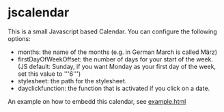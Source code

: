 # jscalendar
This is a small Javascript based Calendar. You can configure the following options:
- months: the name of the months (e.g. in German March is called März)
- firstDayOfWeekOffset: the number of days for your start of the week. (JS default: Sunday, if you want Monday as your first day of the week, set this value to '''6''')
- stylesheet: the path for the stylesheet.
- dayclickfunction: the function that is activated if you click on a date.

An example on how to embedd this calendar, see [example.html](./example.html)